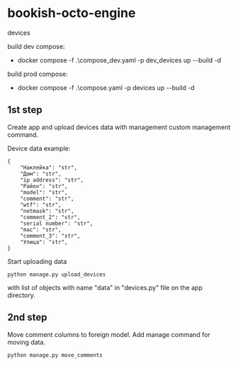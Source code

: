 # bookish-octo-engine
devices

build dev compose:
- docker compose -f .\compose_dev.yaml -p dev_devices up --build -d

build prod compose:
- docker compose -f .\compose.yaml -p devices up --build -d

## 1st step

Create app and upload devices data with management custom management command.

Device data example:

    {
        "Наклейка": "str",
        "Дом": "str",
        "ip address": "str",
        "Район": "str",
        "model": "str",
        "comment": "str",
        "wtf": "str",
        "netmask": "str",
        "comment_2": "str",
        "serial number": "str",
        "mac": "str",
        "comment_3": "str",
        "Улица": "str",
    }

Start uploading data

    python manage.py upload_devices

with list of objects with name "data" in "devices.py" file on the app directory.

## 2nd step

Move comment columns to foreign model. Add manage command for moving data.

    python manage.py move_comments
